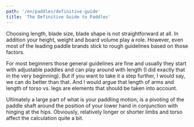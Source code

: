 ```yaml
---
path: '/en/paddles/definitive-guide'
title: 'The Definitive Guide to Paddles'
---
```


Choosing length, blade size, blade shape is not straightforward at all. In
addition your height, weight and board volume play a role. However, even most of
the leading paddle brands stick to rough guidelines based on those factors.

For most beginners those general guidelines are fine and usually they start with
adjustable paddles and can play around with length (I did exactly that in the
very beginning). But if you want to take it a step further, I would say, we can
do better than that. And I would argue that length of arms and length of torso
vs. legs are elements that should be taken into account.

Ultimately a large part of what is your paddling motion, is a pivoting of the
paddle shaft around the position of your lower hand in conjunction with hinging
at the hips. Obviously, relatively longer or shorter limbs and torso affect the
calculation quite a bit.
